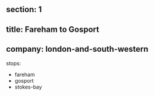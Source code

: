 ﻿section: 1
----
title: Fareham to Gosport
----
company: london-and-south-western
----
stops:
- fareham
- gosport
- stokes-bay
